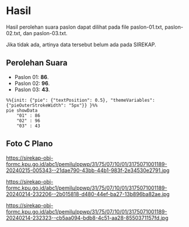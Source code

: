 # Hasil

Hasil perolehan suara paslon dapat dilihat pada file paslon-01.txt, paslon-02.txt, dan paslon-03.txt.

Jika tidak ada, artinya data tersebut belum ada pada SIREKAP.

## Perolehan Suara

 * Paslon 01: **86**.
 * Paslon 02: **96**.
 * Paslon 03: **43**.

```mermaid
%%{init: {"pie": {"textPosition": 0.5}, "themeVariables": {"pieOuterStrokeWidth": "5px"}} }%%
pie showData
    "01" : 86
    "02" : 96
    "03" : 43
```
## Foto C Plano

https://sirekap-obj-formc.kpu.go.id/abc1/pemilu/ppwp/31/75/07/10/01/3175071001189-20240215-005343--21dae790-43bb-44b1-983f-2e34530e2791.jpg

https://sirekap-obj-formc.kpu.go.id/abc1/pemilu/ppwp/31/75/07/10/01/3175071001189-20240214-232206--2b015818-d480-44ef-ba27-13b896ba82ae.jpg

https://sirekap-obj-formc.kpu.go.id/abc1/pemilu/ppwp/31/75/07/10/01/3175071001189-20240214-232323--cb5aa094-bdb8-4c51-aa28-8550371157fd.jpg
